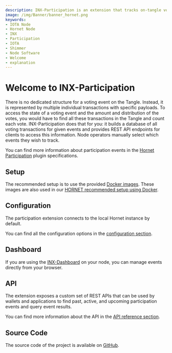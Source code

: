 ```yaml
---
description: INX-Participation is an extension that tracks on-tangle voting events.
image: /img/Banner/banner_hornet.png
keywords:
- IOTA Node
- Hornet Node
- INX
- Participation
- IOTA
- Shimmer
- Node Software
- Welcome
- explanation
---
```


# Welcome to INX-Participation

There is no dedicated structure for a voting event on the Tangle. Instead, it is represented by multiple individual transactions with specific payloads. To access the state of a voting event and the amount and distribution of the votes, you would have to find all these transactions in the Tangle and count each vote. INX-Participation does that for you: it builds a database of all voting transactions for given events and provides REST API endpoints for clients to access this information. Node operators manually select which events they wish to track.

You can find more information about participation events in the [Hornet Participation](https://github.com/iota-community/treasury/blob/main/specifications/hornet-participation-plugin.md) plugin specifications.

## Setup

The recommended setup is to use the provided [Docker images](https://hub.docker.com/r/iotaledger/inx-participation).
These images are also used in our [HORNET recommended setup using Docker](http://wiki.iota.org/hornet/develop/how_tos/using_docker).

## Configuration

The participation extension connects to the local Hornet instance by default.

You can find all the configuration options in the [configuration section](reference/configuration.md).

## Dashboard

If you are using the [INX-Dashboard](https://github.com/iotaledger/inx-dashboard) on your node, you can manage events directly from your browser.

## API

The extension exposes a custom set of REST APIs that can be used by wallets and applications to find past, active, and upcoming participation events and query event results.

You can find more information about the API in the [API reference section](reference/api_reference.md).

## Source Code

The source code of the project is available on [GitHub](https://github.com/iotaledger/inx-participation).